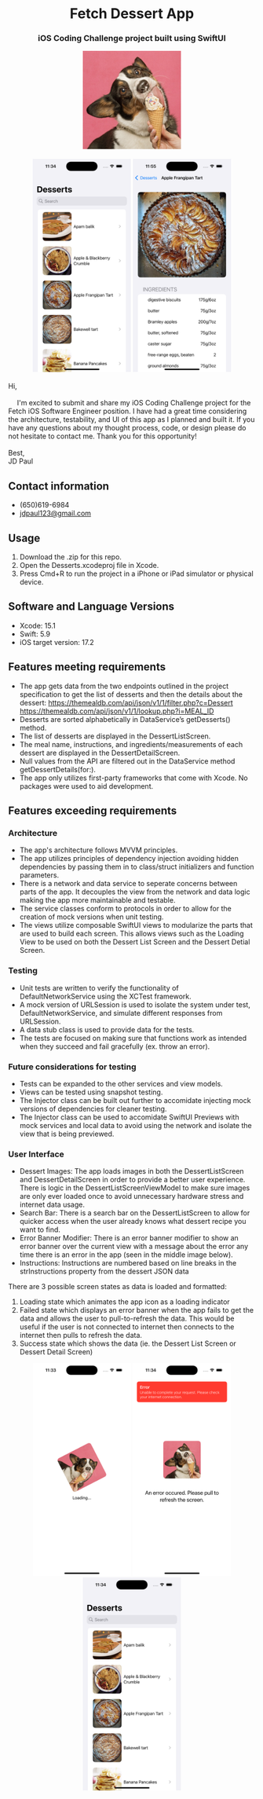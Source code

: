 <div align="center">
  <h1 align="center">Fetch Dessert App</h1>
  <h3 align="center">iOS Coding Challenge project built using SwiftUI</h3>
  <a href="https://github.com/jdpaul123/Desserts/tree/main">
    <img src="https://github.com/jdpaul123/Desserts/blob/main/Desserts/Assets/Assets.xcassets/IceCreamDog.imageset/DogEatingIceCream1%202.jpeg" alt="Logo" width="200">
  </a>
</div>

<br>
<div align="center">
  <img src="https://github.com/jdpaul123/Desserts/blob/main/DessertsImages/SuccessDessertListView.png" alt="Dessert List View" width="200"/>
  <img src="https://github.com/jdpaul123/Desserts/blob/main/DessertsImages/DessertDetailView.png" alt="Dessert Detail View for Apple Frangipan Tart" width="200"/>
</div>

<br>
Hi,
<br><br>
  &emsp; I'm excited to submit and share my iOS Coding Challenge project for the Fetch iOS Software Engineer position. I have had a great time considering the architecture, testability, and UI of this app as I planned and built it. If you have any questions about my thought process, code, or design please do not hesitate to contact me. Thank you for this opportunity!
<br><br>
Best,
<br>
JD Paul

## Contact information
* (650)619-6984
* jdpaul123@gmail.com

## Usage
1. Download the .zip for this repo.
2. Open the Desserts.xcodeproj file in Xcode.
3. Press Cmd+R to run the project in a iPhone or iPad simulator or physical device.

## Software and Language Versions
* Xcode: 15.1
* Swift: 5.9
* iOS target version: 17.2

## Features meeting requirements
* The app gets data from the two endpoints outlined in the project specification to get the list of desserts and then the details about the dessert:
https://themealdb.com/api/json/v1/1/filter.php?c=Dessert
https://themealdb.com/api/json/v1/1/lookup.php?i=MEAL_ID
* Desserts are sorted alphabetically in DataService’s getDesserts() method.
* The list of desserts are displayed in the DessertListScreen.
* The meal name, instructions, and ingredients/measurements of each dessert are displayed in the DessertDetailScreen.
* Null values from the API are filtered out in the DataService method getDessertDetails(for:).
* The app only utilizes first-party frameworks that come with Xcode. No packages were used to aid development.

## Features exceeding requirements
### Architecture
* The app's architecture follows MVVM principles.
* The app utilizes principles of dependency injection avoiding hidden dependencies by passing them in to class/struct initializers and function parameters.
* There is a network and data service to seperate concerns between parts of the app. It decouples the view from the network and data logic making the app more maintainable and testable.
* The service classes conform to protocols in order to allow for the creation of mock versions when unit testing.
* The views utilize composable SwiftUI views to modularize the parts that are used to build each screen. This allows views such as the Loading View to be used on both the Dessert List Screen and the Dessert Detial Screen.

### Testing
* Unit tests are written to verify the functionality of DefaultNetworkService using the XCTest framework.
* A mock version of URLSession is used to isolate the system under test, DefaultNetworkService, and simulate different responses from URLSession.
* A data stub class is used to provide data for the tests.
* The tests are focused on making sure that functions work as intended when they succeed and fail gracefully (ex. throw an error).

### Future considerations for testing
* Tests can be expanded to the other services and view models.
* Views can be tested using snapshot testing.
* The Injector class can be built out further to accomidate injecting mock versions of dependencies for cleaner testing.
* The Injector class can be used to accomidate SwiftUI Previews with mock services and local data to avoid using the network and isolate the view that is being previewed.

### User Interface
* Dessert Images: The app loads images in both the DessertListScreen and DessertDetailScreen in order to provide a better user experience. There is logic in the DessertListScreenViewModel to make sure images are only ever loaded once to avoid unnecessary hardware stress and internet data usage.
* Search Bar: There is a search bar on the DessertListScreen to allow for quicker access when the user already knows what dessert recipe you want to find.
* Error Banner Modifier: There is an error banner modifier to show an error banner over the current view with a message about the error any time there is an error in the app (seen in the middle image below).
* Instructions: Instructions are numbered based on line breaks in the strInstructions property from the dessert JSON data

There are 3 possible screen states as data is loaded and formatted:
1. Loading state which animates the app icon as a loading indicator
2. Failed state which displays an error banner when the app fails to get the data and allows the user to pull-to-refresh the data. This would be useful if the user is not connected to internet then connects to the internet then pulls to refresh the data.
3. Success state which shows the data (ie. the Dessert List Screen or Dessert Detail Screen)

<div align="center">
  <p float="left">
        <img src="https://github.com/jdpaul123/Desserts/blob/main/DessertsImages/LoadingView.png" alt="Loading State with spinning dog icon" width="200"/>
    <img src="https://github.com/jdpaul123/Desserts/blob/main/DessertsImages/FailedViewWithBanner.png" alt="Failed State with Error Banner" width="200"/>
    <img src="https://github.com/jdpaul123/Desserts/blob/main/DessertsImages/SuccessDessertListView.png" alt="Success State for the Dessert List Screen" width="200"/>
  </p>
</div>
